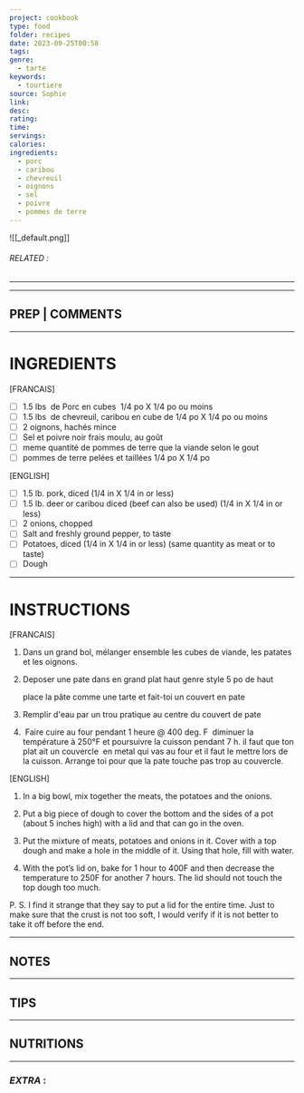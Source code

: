 ```yaml
---
project: cookbook
type: food
folder: recipes
date: 2023-09-25T00:58
tags: 
genre:
  - tarte
keywords:
  - tourtiere
source: Sophie
link: 
desc: 
rating: 
time: 
servings: 
calories: 
ingredients:
  - porc
  - caribou
  - chevreuil
  - oignons
  - sel
  - poivre
  - pommes de terre
---
```


![[_default.png]]
###### *RELATED* : 
---


---
## PREP | COMMENTS



---
# INGREDIENTS

[FRANCAIS]

- [ ] 1.5 lbs  de Porc en cubes  1/4 po X 1/4 po ou moins
- [ ] 1.5 lbs  de chevreuil, caribou en cube de 1/4 po X 1/4 po ou moins 
- [ ] 2 oignons, hachés mince
- [ ] Sel et poivre noir frais moulu, au goût 
- [ ] meme quantité de pommes de terre que la viande selon le gout 
- [ ] pommes de terre pelées et taillées 1/4 po X 1/4 po

[ENGLISH]

- [ ] 1.5 lb. pork, diced (1/4 in X 1/4 in or less)
- [ ] 1.5 lb. deer or caribou diced (beef can also be used) (1/4 in X 1/4 in or less)
- [ ] 2 onions, chopped
- [ ] Salt and freshly ground pepper, to taste
- [ ] Potatoes, diced (1/4 in X 1/4 in or less) (same quantity as meat or to taste)
- [ ] Dough

---
# INSTRUCTIONS

[FRANCAIS]

1. Dans un grand bol, mélanger ensemble les cubes de viande, les patates et les oignons. 

2. Deposer une pate dans en grand plat haut genre style 5 po de haut 

      place la pâte comme une tarte et fait-toi un couvert en pate 

3. Remplir d'eau par un trou pratique au centre du couvert de pate 

4.  Faire cuire au four pendant 1 heure @ 400 deg. F  diminuer la température à 250°F et poursuivre la cuisson pendant 7 h. il faut que ton plat ait un couvercle  en metal qui vas au four et il faut le mettre lors de la cuisson. Arrange toi pour que la pate touche pas trop au couvercle.

[ENGLISH]

1. In a big bowl, mix together the meats, the potatoes and the onions.

2. Put a big piece of dough to cover the bottom and the sides of a pot (about 5 inches high) with a lid and that can go in the oven.

3. Put the mixture of meats, potatoes and onions in it. Cover with a top dough and make a hole in the middle of it. Using that hole, fill with water.

4. With the pot’s lid on, bake for 1 hour to 400F and then decrease the temperature to 250F for another 7 hours. The lid should not touch the top dough too much.

  

P. S. I find it strange that they say to put a lid for the entire time. Just to make sure that the crust is not too soft, I would verify if it is not better to take it off before the end.

---
## NOTES



---
## TIPS



---
## NUTRITIONS



---
### *EXTRA* :



